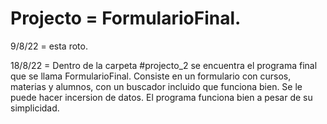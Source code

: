 # Projecto = FormularioFinal. 
9/8/22 = esta roto.



18/8/22 = Dentro de la carpeta #projecto_2 se encuentra el programa final que se llama FormularioFinal. 
Consiste en un formulario con cursos, materias y alumnos, con un buscador incluido que funciona bien.
Se le puede hacer incersion de datos.
El programa funciona bien a pesar de su simplicidad. 
